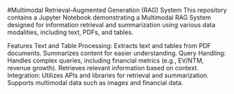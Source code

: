 #Multimodal Retrieval-Augmented Generation (RAG) System
This repository contains a Jupyter Notebook demonstrating a Multimodal RAG System designed for information retrieval and summarization using various data modalities, including text, PDFs, and tables.

Features
Text and Table Processing:
Extracts text and tables from PDF documents.
Summarizes content for easier understanding.
Query Handling:
Handles complex queries, including financial metrics (e.g., EV/NTM, revenue growth).
Retrieves relevant information based on context.
Integration:
Utilizes APIs and libraries for retrieval and summarization.
Supports multimodal data such as images and financial data.
